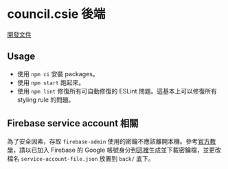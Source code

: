 # council.csie 後端

[開發文件](https://hackmd.io/MJnE9jwfSZiR0ehygAGW5Q)

## Usage

- 使用 `npm ci` 安裝 packages。
- 使用 `npm start` 跑起來。
- 使用 `npm lint` 修復所有可自動修復的 ESLint 問題。這基本上可以修復所有 styling rule 的問題。

## Firebase service account 相關

為了安全因素，存取 `firebase-admin` 使用的密鑰不應該離開本機。參考[官方教學](https://firebase.google.com/docs/admin/setup?hl=zh-tw#initialize_the_sdk_in_non-google_environments)，請以已加入 Firebase 的 Google 帳號身分到[這裡](https://console.firebase.google.com/project/_/settings/serviceaccounts/adminsdk?hl=zh-tw&_gl=1*z361db*_ga*MTUwNDEzMzY1Ni4xNzA2MDQ1MzY0*_ga_CW55HF8NVT*MTcwNjA5NTQ1My40LjEuMTcwNjA5OTM4MS4yMC4wLjA)生成並下載密鑰檔，並更改檔名 `service-account-file.json` 放置到 `back/` 底下。
